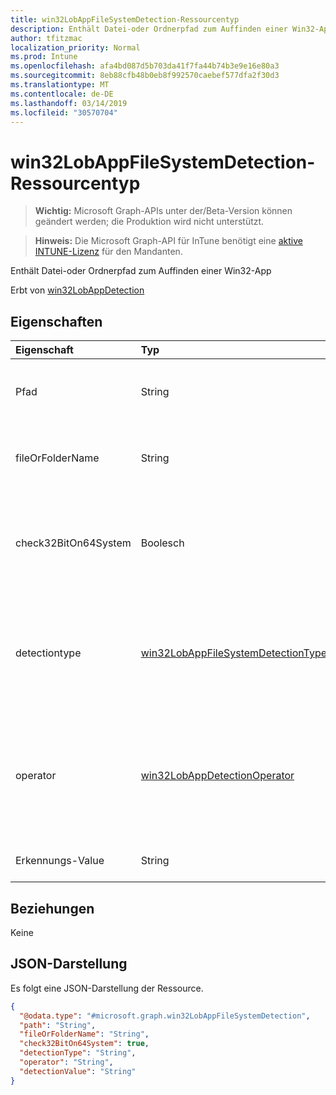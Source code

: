 ```yaml
---
title: win32LobAppFileSystemDetection-Ressourcentyp
description: Enthält Datei-oder Ordnerpfad zum Auffinden einer Win32-App
author: tfitzmac
localization_priority: Normal
ms.prod: Intune
ms.openlocfilehash: afa4bd087d5b703da41f7fa44b74b3e9e16e80a3
ms.sourcegitcommit: 8eb88cfb48b0eb8f992570caebef577dfa2f30d3
ms.translationtype: MT
ms.contentlocale: de-DE
ms.lasthandoff: 03/14/2019
ms.locfileid: "30570704"
---
```

# <a name="win32lobappfilesystemdetection-resource-type"></a>win32LobAppFileSystemDetection-Ressourcentyp

> **Wichtig:** Microsoft Graph-APIs unter der/Beta-Version können geändert werden; die Produktion wird nicht unterstützt.

> **Hinweis:** Die Microsoft Graph-API für InTune benötigt eine [aktive INTUNE-Lizenz](https://go.microsoft.com/fwlink/?linkid=839381) für den Mandanten.

Enthält Datei-oder Ordnerpfad zum Auffinden einer Win32-App


Erbt von [win32LobAppDetection](../resources/intune-apps-win32lobappdetection.md)

## <a name="properties"></a>Eigenschaften
|Eigenschaft|Typ|Beschreibung|
|:---|:---|:---|
|Pfad|String|Der Datei-oder Ordnerpfad zur Ermittlung der Win32-Branchen-App|
|fileOrFolderName|String|Der Datei-oder Ordnername zur Ermittlung der Win32-Branchen-App|
|check32BitOn64System|Boolesch|Ein Wert, der angibt, ob diese Datei oder der Ordner zum Überprüfen der 32-Bit-App auf dem 64-Bit-System dient.|
|detectiontype|[win32LobAppFileSystemDetectionType](../resources/intune-apps-win32lobappfilesystemdetectiontype.md)|Der Erkennungstyp des Dateisystems. Mögliche Werte sind: `notConfigured`, `exists`, `modifiedDate`, `createdDate`, `version` und `sizeInMB`.|
|operator|[win32LobAppDetectionOperator](../resources/intune-apps-win32lobappdetectionoperator.md)|Der Operator für die Datei-oder Ordner Erkennung. Mögliche Werte: `notConfigured`, `equal`, `notEqual`, `greaterThan`, `greaterThanOrEqual`, `lessThan`, `lessThanOrEqual`.|
|Erkennungs-Value|String|Der Wert für die Datei-oder Ordner Erkennung|

## <a name="relationships"></a>Beziehungen
Keine

## <a name="json-representation"></a>JSON-Darstellung
Es folgt eine JSON-Darstellung der Ressource.
<!-- {
  "blockType": "resource",
  "@odata.type": "microsoft.graph.win32LobAppFileSystemDetection"
}
-->
``` json
{
  "@odata.type": "#microsoft.graph.win32LobAppFileSystemDetection",
  "path": "String",
  "fileOrFolderName": "String",
  "check32BitOn64System": true,
  "detectionType": "String",
  "operator": "String",
  "detectionValue": "String"
}
```




